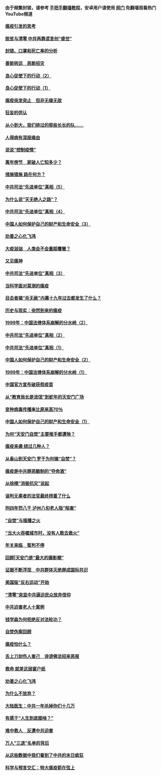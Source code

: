 #### 由于频繁封锁，请参考 [手把手翻墙教程](https://github.com/gfw-breaker/guides/wiki/)，安卓用户请使用 [网门](https://github.com/gfw-breaker/nogfw/blob/master/dl.md?t=03050700) 免翻墙观看热门YouTube频道 

#### [瘟疫引发的思考](../pages/19/421594.md?t=03050700) 

#### [脱贫与清零 中共再靠谎言创“盛世”](../pages/19/421590.md?t=03050700) 

#### [封锁、口罩和死亡率的分析](../pages/19/421495.md?t=03050700) 

#### [善能转运　恶能招灾](../pages/19/421334.md?t=03050700) 

#### [良心促使下的行动（2）](../pages/19/421361.md?t=03050700) 

#### [良心促使下的行动（1）](../pages/19/421302.md?t=03050700) 

#### [瘟疫突发突止　但非无缘无故](../pages/19/421281.md?t=03050700) 

#### [狂妄的供认](../pages/19/421199.md?t=03050700) 

#### [从小到大，我们排过的那些长长的队……](../pages/19/421243.md?t=03050700) 

#### [人得病有深层缘由](../pages/19/420864.md?t=03050700) 

#### [说说“控制疫情”](../pages/19/420831.md?t=03050700) 

#### [离年傍节　家破人亡知多少？](../pages/19/420563.md?t=03050700) 

#### [措施错施  路在何方？](../pages/19/420076.md?t=03050700) 

#### [中共司法“先进单位”真相（5）](../pages/19/419453.md?t=03050700) 

#### [为什么说“天无绝人之路”？](../pages/19/419618.md?t=03050700) 

#### [中共司法“先进单位”真相（4）](../pages/19/419452.md?t=03050700) 

#### [中国人如何保护自己的财产和生命安全（3）](../pages/19/419405.md?t=03050700) 

#### [劝善之心化飞鸿](../pages/19/418758.md?t=03050700) 

#### [大疫汹汹　人类会不会重蹈覆辙？](../pages/19/419691.md?t=03050700) 

#### [又见瘟神](../pages/19/419225.md?t=03050700) 

#### [中共司法“先进单位”真相（3）](../pages/19/419451.md?t=03050700) 

#### [当科学面对莫测的瘟疫](../pages/19/419625.md?t=03050700) 

#### [目击者揭“杀无赦”内幕十九年过去都发生了什么？](../pages/19/419617.md?t=03050700) 

#### [历史与现实：突然到来的瘟疫](../pages/19/419619.md?t=03050700) 

#### [1999年：中国法律体系崩解的分水岭（2）](../pages/19/419455.md?t=03050700) 

#### [中共司法“先进单位”真相（2）](../pages/19/419450.md?t=03050700) 

#### [中共司法“先进单位”真相（1）](../pages/19/419449.md?t=03050700) 

#### [中国人如何保护自己的财产和生命安全（2）](../pages/19/419404.md?t=03050700) 

#### [1999年：中国法律体系崩解的分水岭（1）](../pages/19/419454.md?t=03050700) 

#### [中国官方宣布破获假疫苗](../pages/19/419504.md?t=03050700) 

#### [从“教育局长是流氓”到蛇年的天安门广场](../pages/19/419470.md?t=03050700) 

#### [变种病毒传播率比原来高70％](../pages/19/419456.md?t=03050700) 

#### [中国人如何保护自己的财产和生命安全（1）](../pages/19/419403.md?t=03050700) 

#### [为何“天安门自焚”主要推手都遭殃？](../pages/19/419348.md?t=03050700) 

#### [瘟疫来袭 绕过几种人？](../pages/19/419349.md?t=03050700) 

#### [从香山到天安门 罗干为何搞“自焚”？](../pages/19/419270.md?t=03050700) 

#### [瘟疫是中共罪恶酿制的“夺命酒”](../pages/19/419223.md?t=03050700) 

#### [从徐栩“消极抗灾”说起](../pages/19/419224.md?t=03050700) 

#### [诬判无辜者的法官最终捞着了什么](../pages/19/419268.md?t=03050700) 

#### [刑四年罚八千 泸州八旬老人指“陷害”](../pages/19/419232.md?t=03050700) 

#### [“自焚”与插播之火](../pages/19/419226.md?t=03050700) 

#### [“当大火吞噬城市时，没有人敢去救火”](../pages/19/419077.md?t=03050700) 

#### [年关来临　冤判不停](../pages/19/419093.md?t=03050700) 

#### [回顾|天安门是“最大的摄影棚”](../pages/19/380866.md?t=03050700) 

#### [证据不断浮现　中共群体灭绝罪成国际共识](../pages/19/419031.md?t=03050700) 

#### [美国版“反右运动”开始](../pages/19/419030.md?t=03050700) 

#### [“清零”突显中共逼迫民众放弃信仰](../pages/19/418995.md?t=03050700) 

#### [中共迫害老人十案例](../pages/19/418831.md?t=03050700) 

#### [钱学森为何拒绝反对法轮功？](../pages/19/418905.md?t=03050700) 

#### [自焚伪案回顾](../pages/19/418799.md?t=03050700) 

#### [瘟疫怕什么？](../pages/19/418800.md?t=03050700) 

#### [舌上刀剑伤人害己　诽谤佛法招来恶报](../pages/19/418731.md?t=03050700) 

#### [救命 就差这层窗户纸](../pages/19/418706.md?t=03050700) 

#### [劝善之心化飞鸿](../pages/19/416766.md?t=03050700) 

#### [为什么不放弃？](../pages/19/418691.md?t=03050700) 

#### [大陆医生：中共一年杀掉你们十几万](../pages/19/418670.md?t=03050700) 

#### [有感于“人生到底图啥？”](../pages/19/418624.md?t=03050700) 

#### [难中救人　反遭中共迫害](../pages/19/418414.md?t=03050700) 

#### [万人“三退”名单的背后](../pages/19/418505.md?t=03050700) 

#### [从这些数据中我们看到了中共的末日疯狂](../pages/19/418420.md?t=03050700) 

#### [科学与预言交汇：特大瘟疫箭在弦上](../pages/19/418266.md?t=03050700) 

